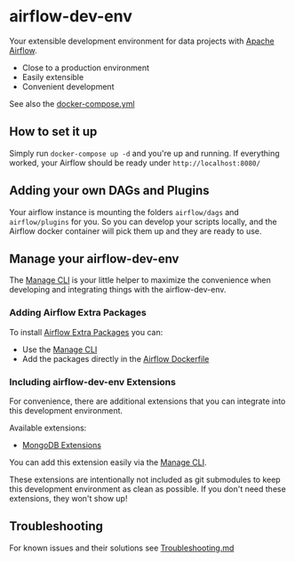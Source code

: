 # airflow-dev-env
Your extensible development environment for data projects with [Apache Airflow](https://airflow.apache.org/).

* Close to a production environment
* Easily extensible
* Convenient development

See also the [docker-compose.yml](docker-compose.yml)

## How to set it up
Simply run `docker-compose up -d` and you're up and running.
If everything worked, your Airflow should be ready under `http://localhost:8080/`

## Adding your own DAGs and Plugins
Your airflow instance is mounting the folders `airflow/dags` and `airflow/plugins` for you. So you can develop your scripts locally, and the Airflow docker container will pick them up and they are ready to use.

## Manage your airflow-dev-env
The [Manage CLI](./scripts/manage.py) is your little helper to maximize the convenience when developing and integrating things with the airflow-dev-env.

<!-- TODO Add some screenshots and examples here -->

### Adding Airflow Extra Packages
To install [Airflow Extra Packages](http://apache-airflow-docs.s3-website.eu-central-1.amazonaws.com/docs/apache-airflow/latest/extra-packages-ref.html) you can:
* Use the [Manage CLI](./scripts/manage.py)
* Add the packages directly in the [Airflow Dockerfile](./docker/airflow/Dockerfile)

### Including airflow-dev-env Extensions
For convenience, there are additional extensions that you can integrate into this development environment.

Available extensions:
* [MongoDB Extensions](https://github.com/tfreundo/airflow-dev-env-mongodb)

You can add this extension easily via the [Manage CLI](./scripts/manage.py).

These extensions are intentionally not included as git submodules to keep this development environment as clean as possible.
If you don't need these extensions, they won't show up!

## Troubleshooting
For known issues and their solutions see [Troubleshooting.md](Troubleshooting.md)